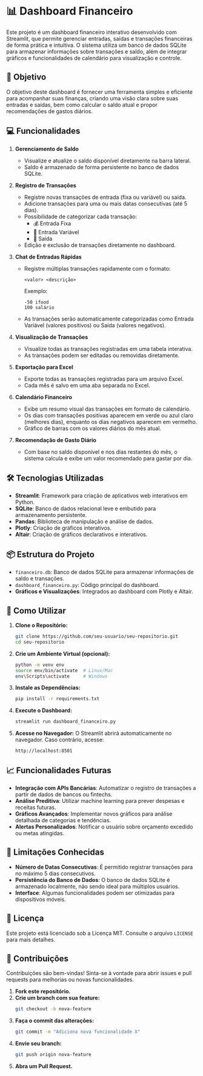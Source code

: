# 📊 Dashboard Financeiro

Este projeto é um dashboard financeiro interativo desenvolvido com Streamlit, que permite gerenciar entradas, saídas e transações financeiras de forma prática e intuitiva. O sistema utiliza um banco de dados SQLite para armazenar informações sobre transações e saldo, além de integrar gráficos e funcionalidades de calendário para visualização e controle.

## 🎯 Objetivo

O objetivo deste dashboard é fornecer uma ferramenta simples e eficiente para acompanhar suas finanças, criando uma visão clara sobre suas entradas e saídas, bem como calcular o saldo atual e propor recomendações de gastos diários.

## 💻 Funcionalidades

1. **Gerenciamento de Saldo**
   - Visualize e atualize o saldo disponível diretamente na barra lateral.
   - Saldo é armazenado de forma persistente no banco de dados SQLite.

2. **Registro de Transações**
   - Registre novas transações de entrada (fixa ou variável) ou saída.
   - Adicione transações para uma ou mais datas consecutivas (até 5 dias).
   - Possibilidade de categorizar cada transação:
     - 💰 Entrada Fixa
     - 🛅 Entrada Variável
     - 💸 Saída
   - Edição e exclusão de transações diretamente no dashboard.

3. **Chat de Entradas Rápidas**
   - Registre múltiplas transações rapidamente com o formato:
     ```
     <valor> <descrição>
     ```
     Exemplo:
     ```
     -50 ifood
     100 salário
     ```
   - As transações serão automaticamente categorizadas como Entrada Variável (valores positivos) ou Saída (valores negativos).

4. **Visualização de Transações**
   - Visualize todas as transações registradas em uma tabela interativa.
   - As transações podem ser editadas ou removidas diretamente.

5. **Exportação para Excel**
   - Exporte todas as transações registradas para um arquivo Excel.
   - Cada mês é salvo em uma aba separada no Excel.

6. **Calendário Financeiro**
   - Exibe um resumo visual das transações em formato de calendário.
   - Os dias com transações positivas aparecem em verde ou azul claro (melhores dias), enquanto os dias negativos aparecem em vermelho.
   - Gráfico de barras com os valores diários do mês atual.

7. **Recomendação de Gasto Diário**
   - Com base no saldo disponível e nos dias restantes do mês, o sistema calcula e exibe um valor recomendado para gastar por dia.

## 🛠️ Tecnologias Utilizadas

- **Streamlit**: Framework para criação de aplicativos web interativos em Python.
- **SQLite**: Banco de dados relacional leve e embutido para armazenamento persistente.
- **Pandas**: Biblioteca de manipulação e análise de dados.
- **Plotly**: Criação de gráficos interativos.
- **Altair**: Criação de gráficos declarativos e interativos.

## 📦 Estrutura do Projeto

- `financeiro.db`: Banco de dados SQLite para armazenar informações de saldo e transações.
- `dashboard_financeiro.py`: Código principal do dashboard.
- **Gráficos e Visualizações**: Integrados ao dashboard com Plotly e Altair.

## 🚀 Como Utilizar

1. **Clone o Repositório:**
   ```bash
   git clone https://github.com/seu-usuario/seu-repositorio.git
   cd seu-repositorio
   ```

2. **Crie um Ambiente Virtual (opcional):**
   ```bash
   python -m venv env
   source env/bin/activate  # Linux/Mac
   env\Scripts\activate     # Windows
   ```

3. **Instale as Dependências:**
   ```bash
   pip install -r requirements.txt
   ```

4. **Execute o Dashboard:**
   ```bash
   streamlit run dashboard_financeiro.py
   ```

5. **Acesse no Navegador:**
   O Streamlit abrirá automaticamente no navegador. Caso contrário, acesse:
   ```
   http://localhost:8501
   ```

## 📈 Funcionalidades Futuras

- **Integração com APIs Bancárias**: Automatizar o registro de transações a partir de dados de bancos ou fintechs.
- **Análise Preditiva**: Utilizar machine learning para prever despesas e receitas futuras.
- **Gráficos Avançados**: Implementar novos gráficos para análise detalhada de categorias e tendências.
- **Alertas Personalizados**: Notificar o usuário sobre orçamento excedido ou metas atingidas.

## 🚧 Limitações Conhecidas

- **Número de Datas Consecutivas**: É permitido registrar transações para no máximo 5 dias consecutivos.
- **Persistência do Banco de Dados**: O banco de dados SQLite é armazenado localmente, não sendo ideal para múltiplos usuários.
- **Interface**: Algumas funcionalidades podem ser otimizadas para dispositivos móveis.

## 📝 Licença

Este projeto está licenciado sob a Licença MIT. Consulte o arquivo `LICENSE` para mais detalhes.

## 🤝 Contribuições

Contribuições são bem-vindas! Sinta-se à vontade para abrir issues e pull requests para melhorias ou novas funcionalidades.

1. **Fork este repositório.**
2. **Crie um branch com sua feature:**
   ```bash
   git checkout -b nova-feature
   ```
3. **Faça o commit das alterações:**
   ```bash
   git commit -m "Adiciona nova funcionalidade X"
   ```
4. **Envie seu branch:**
   ```bash
   git push origin nova-feature
   ```
5. **Abra um Pull Request.**